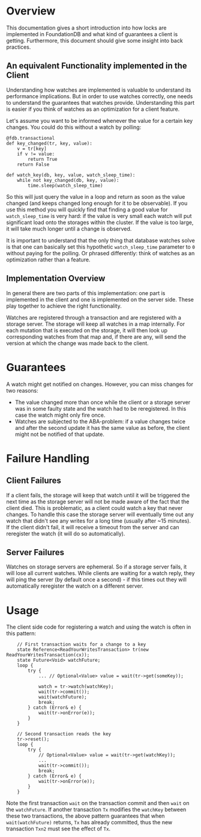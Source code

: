 # Overview

This documentation gives a short introduction into how locks are implemented in FoundationDB and what kind of guarantees a client is getting. Furthermore, this document should give some insight into back practices.

## An equivalent Functionality implemented in the Client

Understanding how watches are implemented is valuable to understand its performance implications. But in order to use watches correctly, one needs to understand the guarantees that watches provide. Understanding this part is easier if you think of watches as an optimization for a client feature.

Let's assume you want to be informed whenever the value for a certain key changes. You could do this without a watch by polling:

```
@fdb.transactional
def key_changed(tr, key, value):
    v = tr[key]
    if v != value:
        return True
    return False

def watch_key(db, key, value, watch_sleep_time):
    while not key_changed(db, key, value):
        time.sleep(watch_sleep_time)
```

So this will just query the value in a loop and return as soon as the value changed (and keeps changed long enough for it to be observable). If you use this method you will quickly find that finding a good value for `watch_sleep_time` is very hard: if the value is very small each watch will put significant load onto the storages within the cluster. If the value is too large, it will take much longer until a change is observed.

It is important to understand that the only thing that database watches solve is that one can basically set this hypothetic `watch_sleep_time` parameter to `0` without paying for the polling. Or phrased differently: think of watches as an optimization rather than a feature.

## Implementation Overview

In general there are two parts of this implementation: one part is implemented in the client and one is implemented on the server side. These play together to achieve the right functionality.

Watches are registered through a transaction and are registered with a storage server. The storage will keep all watches in a map internally. For each mutation that is executed on the storage, it will then look up corresponding watches from that map and, if there are any, will send the version at which the change was made back to the client.

# Guarantees

A watch might get notified on changes. However, you can miss changes for two reasons:
* The value changed more than once while the client or a storage server was in some faulty state and the watch had to be reregistered. In this case the watch might only fire once.
* Watches are subjected to the ABA-problem: if a value changes twice and after the second update it has the same value as before, the client might not be notified of that update.

# Failure Handling

## Client Failures

If a client fails, the storage will keep that watch until it will be triggered the next time as the storage server will not be made aware of the fact that the client died. This is problematic, as a client could watch a key that never changes. To handle this case the storage server will eventually time out any watch that didn't see any writes for a long time (usually after ~15 minutes). If the client didn't fail, it will receive a timeout from the server and can reregister the watch (it will do so automatically).

## Server Failures

Watches on storage servers are ephemeral. So if a storage server fails, it will lose all current watches. While clients are waiting for a watch reply, they will ping the server (by default once a second) - if this times out they will automatically reregister the watch on a different server.

# Usage

The client side code for registering a watch and using the watch is often in this pattern:

```
	// First transaction waits for a change to a key
	state Reference<ReadYourWritesTransaction> tr(new ReadYourWritesTransaction(cx));
	state Future<Void> watchFuture;
	loop {
		try {
			... // Optional<Value> value = wait(tr->get(someKey));

			watch = tr->watch(watchKey);
			wait(tr->commit());
			wait(watchFuture);
			break;
		} catch (Error& e) {
			wait(tr->onError(e));
		}
	}

	// Second transaction reads the key
	tr->reset();
	loop {
		try {
			// Optional<Value> value = wait(tr->get(watchKey));
			...
			wait(tr->commit());
			break;
		} catch (Error& e) {
			wait(tr->onError(e));
		}
	}

```

Note the first transaction `wait` on the transaction commit and then `wait` on the `watchFuture`. If another transaction `Tx` modifies the `watchKey` between these two transactions, the above pattern guarantees that when `wait(watchFuture)` returns, `Tx` has already committed, thus the new transaction `Txn2` must see the effect of `Tx`.